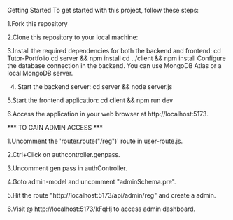 Getting Started
To get started with this project, follow these steps:

1.Fork this repository

2.Clone this repository to your local machine:

3.Install the required dependencies for both the backend and frontend:
cd Tutor-Portfolio
cd server && npm install
cd ../client && npm install
Configure the database connection in the backend. You can use MongoDB Atlas or a local MongoDB server.

4. Start the backend server:
cd server && node server.js

5.Start the frontend application:
cd client && npm run dev

6.Access the application in your web browser at http://localhost:5173.

*** TO GAIN ADMIN ACCESS ***

1.Uncomment the 'router.route("/reg")' route in user-route.js.

2.Ctrl+Click on authcontroller.genpass.

3.Uncomment gen pass in authController.

4.Goto admin-model and uncomment "adminSchema.pre".

5.Hit the route "http://localhost:5173/api/admin/reg" and create a admin.

6.Visit @ http://localhost:5173/kFqHj to access admin dashboard.
